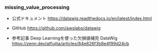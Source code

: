 ### missing_value_processing

- 公式ドキュメント
https://datawig.readthedocs.io/en/latest/index.html

- GitHub
https://github.com/awslabs/datawig

- 参考記事 Deep Learningを使った欠損値補完 DataWig
https://zenn.dev/atfujita/articles/84e826f3b8e4f99d24cb